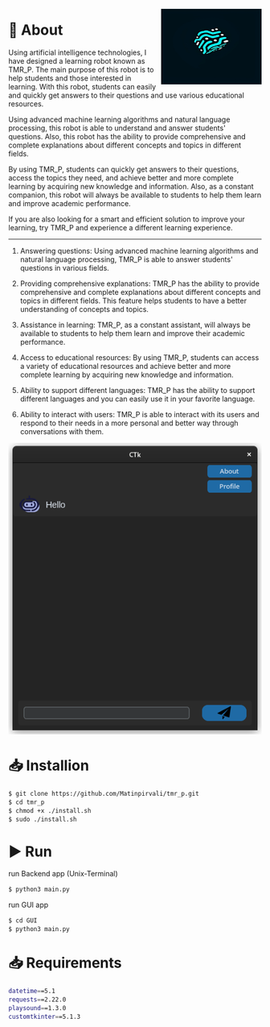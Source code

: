 <img src="https://raw.githubusercontent.com/Matinpirvali/tmr_p/main/GUI/lib/assets/img/photo144176761544017590(1).png" align="right"
     alt="Size Limit logo by Anton Lovchikov" width="200" height="150">

# 📃 About

Using artificial intelligence technologies, I have designed a learning robot known as TMR_P. The main purpose of this robot is to help students and those interested in learning. With this robot, students can easily and quickly get answers to their questions and use various educational resources.

Using advanced machine learning algorithms and natural language processing, this robot is able to understand and answer students' questions. Also, this robot has the ability to provide comprehensive and complete explanations about different concepts and topics in different fields.

By using TMR_P, students can quickly get answers to their questions, access the topics they need, and achieve better and more complete learning by acquiring new knowledge and information. Also, as a constant companion, this robot will always be available to students to help them learn and improve academic performance.

If you are also looking for a smart and efficient solution to improve your learning, try TMR_P and experience a different learning experience.

---------------

1. Answering questions: Using advanced machine learning algorithms and natural language processing, TMR_P is able to answer students' questions in various fields.

2. Providing comprehensive explanations: TMR_P has the ability to provide comprehensive and complete explanations about different concepts and topics in different fields. This feature helps students to have a better understanding of concepts and topics.

3. Assistance in learning: TMR_P, as a constant assistant, will always be available to students to help them learn and improve their academic performance.

4. Access to educational resources: By using TMR_P, students can access a variety of educational resources and achieve better and more complete learning by acquiring new knowledge and information.

5. Ability to support different languages: TMR_P has the ability to support different languages ​​and you can easily use it in your favorite language.

6. Ability to interact with users: TMR_P is able to interact with its users and respond to their needs in a more personal and better way through conversations with them.

<p align="center">
  <img src="./examples/rev.png" alt="Size Limit CLI" width="738">
</p>

# 📥 Installion

```bash
$ git clone https://github.com/Matinpirvali/tmr_p.git
$ cd tmr_p
$ chmod +x ./install.sh
$ sudo ./install.sh
```

# ▶️ Run 

run Backend app (Unix-Terminal)

```bash
$ python3 main.py
```

run GUI app

```bash
$ cd GUI
$ python3 main.py
```
# 📥 Requirements

```bash
datetime==5.1
requests==2.22.0
playsound==1.3.0
customtkinter==5.1.3
```
